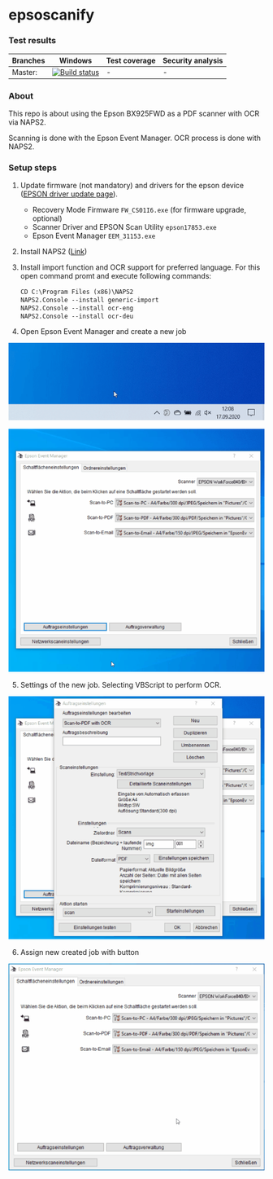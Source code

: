 # epsoscanify

### Test results

Branches  | Windows | Test coverage | Security analysis |
----------|---------|---------------|-------------------|
Master:   | [![Build status](https://ci.appveyor.com/api/projects/status/624byor4rcntugg5?svg=true)](https://ci.appveyor.com/project/m7b/epsoscanify) | -  | - 


### About

This repo is about using the Epson BX925FWD as a PDF scanner with OCR via
NAPS2.

Scanning is done with the Epson Event Manager.
OCR process is done with NAPS2.

### Setup steps

1. Update firmware (not mandatory) and drivers for the epson device
   ([EPSON driver update page](https://epson.com/Support/Printers/All-In-Ones/WorkForce-Series/Epson-WorkForce-840/s/SPT_C11CA97201)).
   
   - Recovery Mode Firmware `FW_CS01I6.exe` (for firmware upgrade, optional)
   - Scanner Driver and EPSON Scan Utility `epson17853.exe`
   - Epson Event Manager `EEM_31153.exe`

2. Install NAPS2 ([Link](https://www.naps2.com/))

3. Install import function and OCR support for preferred language. For this open command promt
   and execute following commands:
   
   ```batch
   CD C:\Program Files (x86)\NAPS2
   NAPS2.Console --install generic-import
   NAPS2.Console --install ocr-eng
   NAPS2.Console --install ocr-deu
   ```

4. Open Epson Event Manager and create a new job

<p align="center">
  <img src="pictures/00_open_eem.gif">
</p>

<p align="center">
  <img src="pictures/10_create_new_job.gif">
</p>

5. Settings of the new job. Selecting VBScript to perform OCR.

<p align="center">
  <img src="pictures/20_setup_job.gif">
</p>

6. Assign new created job with button

<p align="center">
  <img src="pictures/30_assign_button_to_job.gif">
</p>